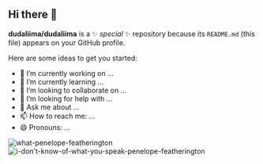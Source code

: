 ## Hi there 👋


**dudaliima/dudaliima** is a ✨ _special_ ✨ repository because its `README.md` (this file) appears on your GitHub profile.

Here are some ideas to get you started:

- 🔭 I’m currently working on ...
- 🌱 I’m currently learning ...
- 👯 I’m looking to collaborate on ...
- 🤔 I’m looking for help with ...
- 💬 Ask me about ...
- 📫 How to reach me: ...
- 😄 Pronouns: ...

![what-penelope-featherington](https://github.com/dudaliima/dudaliima/assets/169812524/a23694e8-084a-40b5-99f6-9698c72d3869)
![i-don't-know-of-what-you-speak-penelope-featherington](https://github.com/dudaliima/dudaliima/assets/169812524/cfdb38a4-660f-47f1-aad8-58bf23542229)



